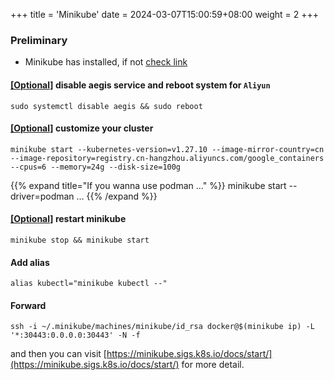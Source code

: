 +++
title = 'Minikube'
date = 2024-03-07T15:00:59+08:00
weight = 2
+++

### Preliminary
- Minikube has installed, if not [check link](kubernetes/command/install/index.html)


#### [[Optional]]() disable aegis service and reboot system for `Aliyun`

```shell
sudo systemctl disable aegis && sudo reboot
```

#### [[Optional]]() customize your cluster
```shell
minikube start --kubernetes-version=v1.27.10 --image-mirror-country=cn --image-repository=registry.cn-hangzhou.aliyuncs.com/google_containers --cpus=6 --memory=24g --disk-size=100g
```
{{% expand title="If you wanna use podman ..." %}}
minikube start --driver=podman ...
{{% /expand %}}

#### [[Optional]]() restart minikube
```shell
minikube stop && minikube start
```
#### Add alias
```shell
alias kubectl="minikube kubectl --"
```

#### Forward
```shell
ssh -i ~/.minikube/machines/minikube/id_rsa docker@$(minikube ip) -L '*:30443:0.0.0.0:30443' -N -f
```

and then you can visit [https://minikube.sigs.k8s.io/docs/start/](https://minikube.sigs.k8s.io/docs/start/) for more detail.

